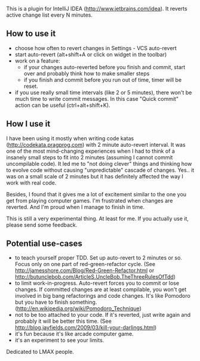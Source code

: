 This is a plugin for IntelliJ IDEA (http://www.jetbrains.com/idea).
It reverts active change list every N minutes.

How to use it
-------------
 - choose how often to revert changes in Settings - VCS auto-revert
 - start auto-revert (alt+shift+A or click on widget in the toolbar)
 - work on a feature:
   - if your changes auto-reverted before you finish and commit,
     start over and probably think how to make smaller steps
   - if you finish and commit before you run out of time, timer will be reset.
 - if you use really small time intervals (like 2 or 5 minutes), there won't be much
   time to write commit messages. In this case "Quick commit" action can be useful (ctrl+alt+shift+K).


How I use it
------------
I have been using it mostly when writing code katas (http://codekata.pragprog.com) with 2 minute auto-revert interval.
It was one of the most mind-changing experiences when I had to think of a insanely small steps to fit into 2 minutes
(assuming I cannot commit uncompilable code). It led me to "not doing clever" things and thinking how to evolve code
without causing "unpredictable" cascade of changes.
Yes.. it was on a small scale of 2 minutes but it has definitely affected the way I work with real code.

Besides, I found that it gives me a lot of excitement similar to the one you get from playing computer games.
I'm frustrated when changes are reverted. And I'm proud when I manage to finish in time.

This is still a very experimental thing. At least for me. If you actually use it, please send some feedback.


Potential use-cases
-------------------
 - to teach yourself proper TDD. Set up auto-revert to 2 minutes or so. Focus only on one part of red-green-refactor cycle. (See http://jamesshore.com/Blog/Red-Green-Refactor.html or http://butunclebob.com/ArticleS.UncleBob.TheThreeRulesOfTdd)
 - to limit work-in-progress. Auto-revert forces you to commit or lose changes. If committed changes are at least compilable, you won't get involved in big bang refactorings and code changes. It's like Pomodoro but you have to finish something. (http://en.wikipedia.org/wiki/Pomodoro_Technique)
 - not to be too attached to your code. If it's reverted, just write again and probably it will be better this time. (See http://blog.jayfields.com/2009/03/kill-your-darlings.html)
 - it's fun because it's like arcade computer game.
 - it's an experiment to see your limits.


Dedicated to LMAX people.